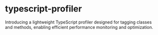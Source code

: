 # typescript-profiler
Introducing a lightweight TypeScript profiler designed for tagging classes and methods, enabling efficient performance monitoring and optimization.
